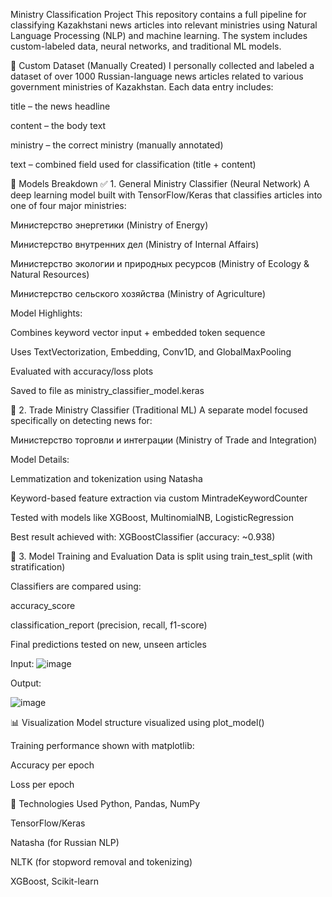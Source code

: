 Ministry Classification Project
This repository contains a full pipeline for classifying Kazakhstani news articles into relevant ministries using Natural Language Processing (NLP) and machine learning. The system includes custom-labeled data, neural networks, and traditional ML models.

📝 Custom Dataset (Manually Created)
I personally collected and labeled a dataset of over 1000 Russian-language news articles related to various government ministries of Kazakhstan. Each data entry includes:

title – the news headline

content – the body text

ministry – the correct ministry (manually annotated)

text – combined field used for classification (title + content)

🧩 Models Breakdown
✅ 1. General Ministry Classifier (Neural Network)
A deep learning model built with TensorFlow/Keras that classifies articles into one of four major ministries:

Министерство энергетики (Ministry of Energy)

Министерство внутренних дел (Ministry of Internal Affairs)

Министерство экологии и природных ресурсов (Ministry of Ecology & Natural Resources)

Министерство сельского хозяйства (Ministry of Agriculture)

Model Highlights:

Combines keyword vector input + embedded token sequence

Uses TextVectorization, Embedding, Conv1D, and GlobalMaxPooling

Evaluated with accuracy/loss plots

Saved to file as ministry_classifier_model.keras

🎯 2. Trade Ministry Classifier (Traditional ML)
A separate model focused specifically on detecting news for:

Министерство торговли и интеграции (Ministry of Trade and Integration)

Model Details:

Lemmatization and tokenization using Natasha

Keyword-based feature extraction via custom MintradeKeywordCounter

Tested with models like XGBoost, MultinomialNB, LogisticRegression

Best result achieved with: XGBoostClassifier (accuracy: ~0.938)

🧪 3. Model Training and Evaluation
Data is split using train_test_split (with stratification)

Classifiers are compared using:

accuracy_score

classification_report (precision, recall, f1-score)

Final predictions tested on new, unseen articles

Input:
![image](https://github.com/user-attachments/assets/cda52626-5070-44ce-a359-9c6b837f3ac3)



Output:





![image](https://github.com/user-attachments/assets/1dc9bb6e-d80a-46a5-a4e1-c219cee1a014)

📊 Visualization
Model structure visualized using plot_model()

Training performance shown with matplotlib:

Accuracy per epoch

Loss per epoch

🚀 Technologies Used
Python, Pandas, NumPy

TensorFlow/Keras

Natasha (for Russian NLP)

NLTK (for stopword removal and tokenizing)

XGBoost, Scikit-learn
